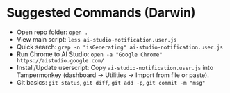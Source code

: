 # Suggested Commands (Darwin)

- Open repo folder: `open .`
- View main script: `less ai-studio-notification.user.js`
- Quick search: `grep -n "isGenerating" ai-studio-notification.user.js`
- Run Chrome to AI Studio: `open -a "Google Chrome" https://aistudio.google.com/`
- Install/Update userscript: Copy `ai-studio-notification.user.js` into Tampermonkey (dashboard → Utilities → Import from file or paste).
- Git basics: `git status`, `git diff`, `git add -p`, `git commit -m "msg"`